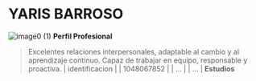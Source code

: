 # YARIS BARROSO
![image0 (1)](https://user-images.githubusercontent.com/126476940/221581132-612abe11-90bb-452f-bc42-bd2d6b41ecea.jpeg)
**Perfil Profesional**
> Excelentes relaciones interpersonales, adaptable al cambio y al aprendizaje continuo. Capaz de trabajar en equipo, responsable y proactiva.
| identificacion | | 1048067852 | 
| ... | | ... | 
**Estudios**
